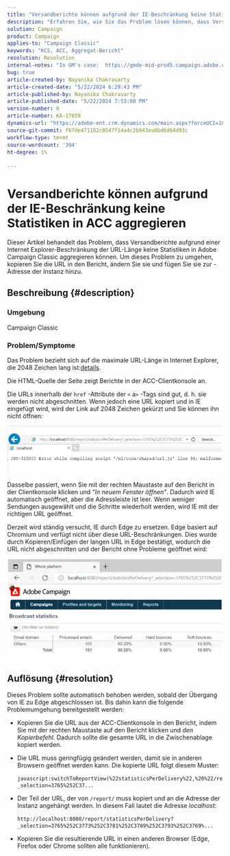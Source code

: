 ```yaml
---
title: "Versandberichte können aufgrund der IE-Beschränkung keine Statistiken in ACC aggregieren"
description: "Erfahren Sie, wie Sie das Problem lösen können, dass Versandberichte aufgrund einer IE-Beschränkung in der URL-Länge keine Statistiken in ACC aggregieren können."
solution: Campaign
product: Campaign
applies-to: "Campaign Classic"
keywords: "KCS, ACC, Aggregat-Bericht"
resolution: Resolution
internal-notes: "In GM's case:  https://gmde-mid-prod5.campaign.adobe.com//report/statisticsPerDelivery?_selection="
bug: true
article-created-by: Nayanika Chakravarty
article-created-date: "5/22/2024 6:29:43 PM"
article-published-by: Nayanika Chakravarty
article-published-date: "5/22/2024 7:53:08 PM"
version-number: 6
article-number: KA-17859
dynamics-url: "https://adobe-ent.crm.dynamics.com/main.aspx?forceUCI=1&pagetype=entityrecord&etn=knowledgearticle&id=65e1593b-6918-ef11-9f89-000d3a37816b"
source-git-commit: f67de471182c8547f14a4c2b943ea6bd6d64d93c
workflow-type: tm+mt
source-wordcount: '394'
ht-degree: 1%

---
```


# Versandberichte können aufgrund der IE-Beschränkung keine Statistiken in ACC aggregieren


Dieser Artikel behandelt das Problem, dass Versandberichte aufgrund einer Internet Explorer-Beschränkung der URL-Länge keine Statistiken in Adobe Campaign Classic aggregieren können. Um dieses Problem zu umgehen, kopieren Sie die URL in den Bericht, ändern Sie sie und fügen Sie sie zur -Adresse der Instanz hinzu.

## Beschreibung {#description}


### Umgebung

Campaign Classic

### Problem/Symptome

Das Problem bezieht sich auf die maximale URL-Länge in Internet Explorer, die 2048 Zeichen lang ist:[details](https://support.microsoft.com/en-us/topic/maximum-url-length-is-2-083-characters-in-internet-explorer-174e7c8a-6666-f4e0-6fd6-908b53c12246).

Die HTML-Quelle der Seite zeigt Berichte in der ACC-Clientkonsole an.

Die URLs innerhalb der `href` -Attribute der `<` a`>`  -Tags sind gut, d. h. sie werden nicht abgeschnitten. Wenn jedoch eine URL kopiert und in IE eingefügt wird, wird der Link auf 2048 Zeichen gekürzt und Sie können ihn nicht öffnen:

![](assets/___14c9b5c2-7218-ef11-9f8a-6045bd026dc7___.png)

Dasselbe passiert, wenn Sie mit der rechten Maustaste auf den Bericht in der Clientkonsole klicken und *&quot;In neuem Fenster öffnen&quot;*. Dadurch wird IE automatisch geöffnet, aber die Adressleiste ist leer. Wenn weniger Sendungen ausgewählt und die Schritte wiederholt werden, wird IE mit der richtigen URL geöffnet.

Derzeit wird ständig versucht, IE durch Edge zu ersetzen. Edge basiert auf Chromium und verfügt nicht über diese URL-Beschränkungen. Dies wurde durch Kopieren/Einfügen der langen URL in Edge bestätigt, wodurch die URL nicht abgeschnitten und der Bericht ohne Probleme geöffnet wird:

![](assets/___1ec9b5c2-7218-ef11-9f8a-6045bd026dc7___.png)


## Auflösung {#resolution}


Dieses Problem sollte automatisch behoben werden, sobald der Übergang von IE zu Edge abgeschlossen ist. Bis dahin kann die folgende Problemumgehung bereitgestellt werden:

- Kopieren Sie die URL aus der ACC-Clientkonsole in den Bericht, indem Sie mit der rechten Maustaste auf den Bericht klicken und *den Kopierbefehl*. Dadurch sollte die gesamte URL in die Zwischenablage kopiert werden.
- Die URL muss geringfügig geändert werden, damit sie in anderen Browsern geöffnet werden kann. Die kopierte URL folgt diesem Muster:



  ```
  javascript:switchToReportView(%22statisticsPerDelivery%22,%20%22/report/statisticsPerDelivery?_selection=3765%252C37...
  ```


- Der Teil der URL, der von `/report/` muss kopiert und an die Adresse der Instanz angehängt werden. In diesem Fall lautet die Adresse *localhost*:


  ```
  http://localhost:8080/report/statisticsPerDelivery?_selection=3765%252C3773%252C3781%252C3789%252C3793%252C3769%...
  ```


- Kopieren Sie die resultierende URL in einen anderen Browser (Edge, Firefox oder Chrome sollten alle funktionieren).

